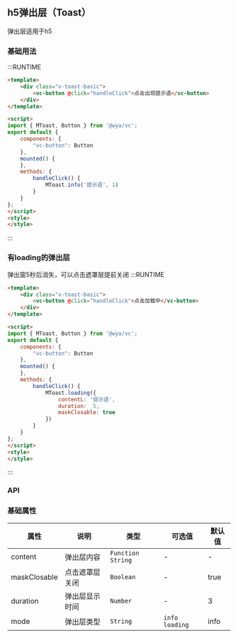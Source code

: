 ## h5弹出层（Toast）
弹出层适用于h5

### 基础用法
:::RUNTIME
```html
<template>
	<div class="v-toast-basic">
		<vc-button @click="handleClick">点击出现提示语</vc-button>
	</div>
</template>

<script>
import { MToast, Button } from '@wya/vc';
export default {
	components: {
        "vc-button": Button
    },
	mounted() {
	},
	methods: {
		handleClick() {
			MToast.info('提示语', 1)
		}
	}
};
</script>
<style>
</style>
```
:::

### 有loading的弹出层
弹出窗5秒后消失，可以点击遮罩层提前关闭
:::RUNTIME
```html
<template>
	<div class="v-toast-basic">
		<vc-button @click="handleClick">点击加载中</vc-button>
	</div>
</template>

<script>
import { MToast, Button } from '@wya/vc';
export default {
	components: {
        "vc-button": Button
    },
	mounted() {
	},
	methods: {
		handleClick() {
			MToast.loading({
				contentL: '提示语',
				duration:  5,
				maskClosable: true
			})
		}
	}
};
</script>
<style>
</style>
```
:::
### API

### 基础属性

属性 | 说明 | 类型 | 可选值 | 默认值
---|---|---|---|---
content | 弹出层内容 | `Function` `String` | - |-
maskClosable | 点击遮罩层关闭 | `Boolean` | - | true
duration | 弹出层显示时间 | `Number` | - | 3
mode | 弹出层类型 | `String` | `info` `loading` | info